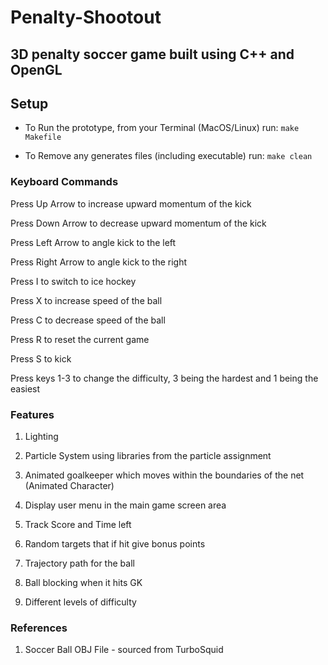 # Penalty-Shootout
## 3D penalty soccer game built using C++ and OpenGL

## Setup

* To Run the prototype, from your Terminal (MacOS/Linux) run:
	```make Makefile```

* To Remove any generates files (including executable) run:
	```make clean```

### Keyboard Commands ###
Press Up Arrow to increase upward momentum of the kick

Press Down Arrow to decrease upward momentum of the kick

Press Left Arrow to angle kick to the left

Press Right Arrow to angle kick to the right

Press I to switch to ice hockey

Press X to increase speed of the ball

Press C to decrease speed of the ball

Press R to reset the current game

Press S to kick

Press keys 1-3 to change the difficulty, 3 being the hardest and 1 being the easiest

### Features ###
1. Lighting

2. Particle System using libraries from the particle assignment

3. Animated goalkeeper which moves within the boundaries of the net (Animated Character)

4. Display user menu in the main game screen area

5. Track Score and Time left

6. Random targets that if hit give bonus points

7. Trajectory path for the ball 

8. Ball blocking when it hits GK

9. Different levels of difficulty

### References ###

1. Soccer Ball OBJ File - sourced from TurboSquid
